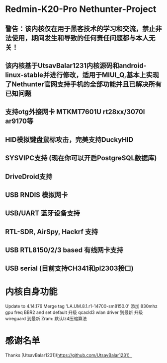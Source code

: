 Redmin-K20-Pro Nethunter-Project
=====
警告：该内核仅在用于黑客技术的学习和交流，禁止非法使用，期间发生和导致的任何责任问题都与本人无关！
------------------
该内核基于UtsavBalar1231内核源码和android-linux-stable并进行修改，适用于MIUI_Q,基本上实现了Nethunter官网支持手机的全部功能并且已解决所有已知问题
----------
支持otg外接网卡 MTKMT7601U rt28xx/3070l ar9170等
----
HID模拟键盘鼠标攻击，完美支持DuckyHID
----------
SYSVIPC支持 (现在你可以开启PostgreSQL数据库)
--------
DriveDroid支持
-------
USB RNDIS 模拟网卡
-------
USB/UART 蓝牙设备支持
-------
RTL-SDR, AirSpy, Hackrf 支持
-------
USB RTL8150/2/3 based 有线网卡支持
------
USB serial (目前支持CH341和pl2303接口)
------


内核自身功能
====
Update to 4.14.176
Merge tag 'LA.UM.8.1.r1-14700-sm8150.0'
添加 830mhz gpu freq
BBR2 and set default
升级 qcacld3 wlan driver 到最新
升级 wireguard 到最新
Zram: 默认lz4压缩算法

感谢名单
====
Thanks [UtsavBalar1231](https://github.com/UtsavBalar1231）
